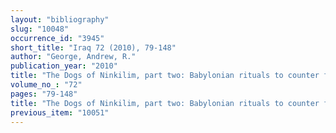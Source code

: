 ```yaml
---
layout: "bibliography"
slug: "10048"
occurrence_id: "3945"
short_title: "Iraq 72 (2010), 79-148"
author: "George, Andrew, R."
publication_year: "2010"
title: "The Dogs of Ninkilim, part two: Babylonian rituals to counter field pests. With a contribution by Marc J. Geller"
volume_no_: "72"
pages: "79-148"
title: "The Dogs of Ninkilim, part two: Babylonian rituals to counter field pests. With a contribution by Marc J. Geller"
previous_item: "10051"
---
```

